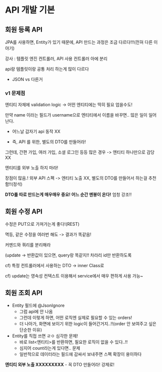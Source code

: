 # API 개발 기본



## 회원 등록 API

JPA를 사용하면, Entity가 있기 때문에, API 만드는 과정은 조금 다르다!!!(전혀 다른 이야기)

강사 : 템플릿 엔진 컨트롤러, API 사용 컨트롤러 아에 분리



api랑 템플릿이랑 공통 처리 하는게 많이 다르다

- JSON vs 다른거 



### v1 문제점

엔티티 자체에 validation logic -> 어떤 엔티티에는 딱히 필요 업을수도!

만약 name 이라는 필드가 username으로 엔티티에서 이름을 바꾸면.. 많은 일이 일어난다.

- 어느날 갑자기 api 동작 XX

- 즉, API 를 위한, 별도의 DTO를 만들어라!



그런데, 간편 가입, 여러 가입, 소셜 로그인 등등 많은 경우 -> 엔티티 하나만으로 감당 XX

엔티티를 외부 노출 하지 마라!

장점이 많음.! 외부 API 스펙 -> 엔티티 노출 XX, 별도의 DTO를 만들어서 하는걸 추천함!!(정석)



**DTO를 따로 만드는게 매우매우 중요! 어느 순간 멘붕이 온다!** 엄청 강조!!



## 회원 수정 API

수정은 PUT으로 가져가는게 좋다!(REST)

멱등, 같은 수정을 여러번 해도 -> 결과가 똑같음!



커멘드와 쿼리를 분리해라

(update -> 반환값이 있으면, query랑 똑같지!! 차라리 id만 반환하도록



cf) 특정 컨트롤러에서 사용하는 DTO -> inner Class로

cf) update는 영속성 컨텍스트 이용해서 service에서 매우 편하게 사용 가능~



## 회원 조회 API

- Entity 필드에 @JsonIgnore
  - 그럼 api에 안 나옴
  - 그런데 이렇게 하면, 어떤 로직엔 실제로 필요할 수 있는 orders!
  - 더 나아가, 화면에 보이기 위한 logic이 들어간거지..!!(order 안 보여주고 싶은 단순한 이유)
- Entity를 직접 쓰면 ㄹㅇ 심각한 문제!
  - 바로 list<엔티티>를 반환하면, 필요한 로직이 없을 수 있다..!!
  - 심지어 count라는게 있다면.. 문제
  - 일반적으로 데이터라는 필드에 감싸서 보내주면 스펙 확장이 용이하다



**엔티티 외부 노출 XXXXXXXXX** - 꼭 DTO 만들어라! 강제로!

